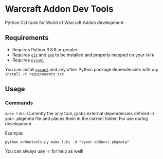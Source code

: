 # Warcraft Addon Dev Tools
Python CLI tools for World of Warcraft Addon development

## Requirements
- Requires Python 3.8.8 or greater
- Requires [`git`](https://github.com/git-guides/install-git) and [`svn`](https://tortoisesvn.net/downloads.html) to be installed and properly mapped on your `PATH`
- Requires [`pyyaml`](https://pypi.org/project/PyYAML/)

You can install [`pyyaml`](https://pypi.org/project/PyYAML/) and any other Python package dependencies with `pip install -r requirements.txt`

## Usage
### Commands
`make libs`: Currently the only tool, grabs external dependencies defined in your .pkgmeta file and places them in the correct folder. For use during development.

Example:
```
python addontools.py make libs -d "<your_addon>/.pkgmeta"
```

You can always use `-h` for help as well!

